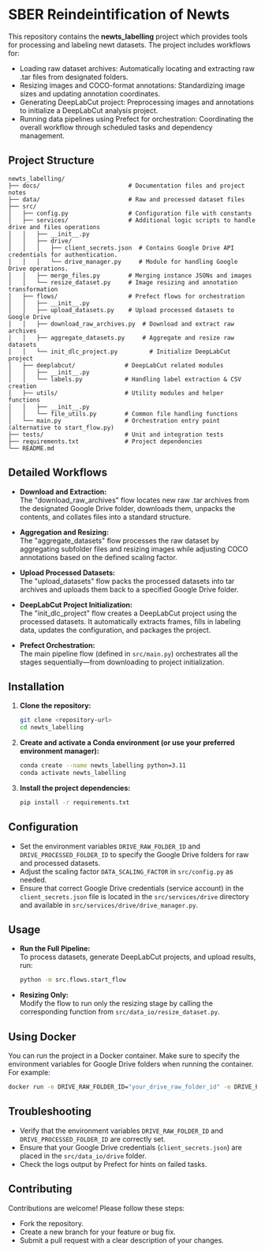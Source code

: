 # SBER Reindeintification of Newts

This repository contains the **newts_labelling** project which provides tools for processing and labeling newt datasets. The project includes workflows for:
- Loading raw dataset archives: Automatically locating and extracting raw .tar files from designated folders.
- Resizing images and COCO-format annotations: Standardizing image sizes and updating annotation coordinates.
- Generating DeepLabCut project: Preprocessing images and annotations to initialize a DeepLabCut analysis project.
- Running data pipelines using Prefect for orchestration: Coordinating the overall workflow through scheduled tasks and dependency management.

## Project Structure

```
newts_labelling/
├── docs/                         # Documentation files and project notes
├── data/                         # Raw and processed dataset files
├── src/
│   ├── config.py                 # Configuration file with constants
│   ├── services/                 # Additional logic scripts to handle drive and files operations
│   │   ├── __init__.py
│   │   ├── drive/
│   │   │   ├── client_secrets.json  # Contains Google Drive API credentials for authentication.
│   │   │   └── drive_manager.py     # Module for handling Google Drive operations.
│   │   ├── merge_files.py        # Merging instance JSONs and images
│   │   └── resize_dataset.py     # Image resizing and annotation transformation
│   ├── flows/                    # Prefect flows for orchestration
│   │   ├── __init__.py
│   │   ├── upload_datasets.py    # Upload processed datasets to Google Drive
│   │   ├── download_raw_archives.py  # Download and extract raw archives
│   │   ├── aggregate_datasets.py     # Aggregate and resize raw datasets
│   │   └── init_dlc_project.py         # Initialize DeepLabCut project
│   ├── deeplabcut/              # DeepLabCut related modules
│   │   ├── __init__.py
│   │   └── labels.py            # Handling label extraction & CSV creation
│   ├── utils/                   # Utility modules and helper functions
│   │   ├── __init__.py
│   │   └── file_utils.py        # Common file handling functions
│   └── main.py                  # Orchestration entry point (alternative to start_flow.py)
├── tests/                       # Unit and integration tests
├── requirements.txt             # Project dependencies
└── README.md
```

## Detailed Workflows

- **Download and Extraction:**  
  The "download_raw_archives" flow locates new raw .tar archives from the designated Google Drive folder, downloads them, unpacks the contents, and collates files into a standard structure.

- **Aggregation and Resizing:**  
  The "aggregate_datasets" flow processes the raw dataset by aggregating subfolder files and resizing images while adjusting COCO annotations based on the defined scaling factor.

- **Upload Processed Datasets:**  
  The "upload_datasets" flow packs the processed datasets into tar archives and uploads them back to a specified Google Drive folder.

- **DeepLabCut Project Initialization:**  
  The "init_dlc_project" flow creates a DeepLabCut project using the processed datasets. It automatically extracts frames, fills in labeling data, updates the configuration, and packages the project.

- **Prefect Orchestration:**  
  The main pipeline flow (defined in `src/main.py`) orchestrates all the stages sequentially—from downloading to project initialization.

## Installation

1. **Clone the repository:**

   ```bash
   git clone <repository-url>
   cd newts_labelling
   ```

2. **Create and activate a Conda environment (or use your preferred environment manager):**

   ```bash
   conda create --name newts_labelling python=3.11
   conda activate newts_labelling
   ```

3. **Install the project dependencies:**

   ```bash
   pip install -r requirements.txt
   ```

## Configuration

- Set the environment variables `DRIVE_RAW_FOLDER_ID` and `DRIVE_PROCESSED_FOLDER_ID` to specify the Google Drive folders for raw and processed datasets.
- Adjust the scaling factor `DATA_SCALING_FACTOR` in `src/config.py` as needed.
- Ensure that correct Google Drive credentials (service account) in the `client_secrets.json` file is located in the `src/services/drive` directory and available in `src/services/drive/drive_manager.py`.

## Usage

- **Run the Full Pipeline:**  
  To process datasets, generate DeepLabCut projects, and upload results, run:
  ```bash
  python -m src.flows.start_flow
  ```
- **Resizing Only:**  
  Modify the flow to run only the resizing stage by calling the corresponding function from `src/data_io/resize_dataset.py`.

## Using Docker

You can run the project in a Docker container. Make sure to specify the environment variables for Google Drive folders when running the container. For example:
```bash
docker run -e DRIVE_RAW_FOLDER_ID="your_drive_raw_folder_id" -e DRIVE_PROCESSED_FOLDER_ID="your_drive_processed_folder_id" <image-name>
```

## Troubleshooting

- Verify that the environment variables `DRIVE_RAW_FOLDER_ID` and `DRIVE_PROCESSED_FOLDER_ID` are correctly set.
- Ensure that your Google Drive credentials (`client_secrets.json`) are placed in the `src/data_io/drive` folder.
- Check the logs output by Prefect for hints on failed tasks.

## Contributing

Contributions are welcome! Please follow these steps:
- Fork the repository.
- Create a new branch for your feature or bug fix.
- Submit a pull request with a clear description of your changes.